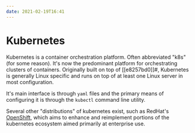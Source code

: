 ```yaml
---
date: 2021-02-19T16:41
---
```


# Kubernetes

Kubernetes is a container orchestration platform. Often abbreviated "k8s" (for
some reason). It's now the predominant platform for orchestrating clusters of
containers. Originally built on top of [[e8257bd0]]#, Kubernetes is generally Linux
specific and runs on top of at least one Linux server in most configuration.

It's main interface is through `yaml` files and the primary means of configuring
it is through the `kubectl` command line utility.

Several other "distributions" of kubernetes exist, such as RedHat's
[OpenShift](https://www.openshift.com/), which aims to enhance and reimplement
portions of the kubernetes ecosystem aimed primarily at enterprise use.
